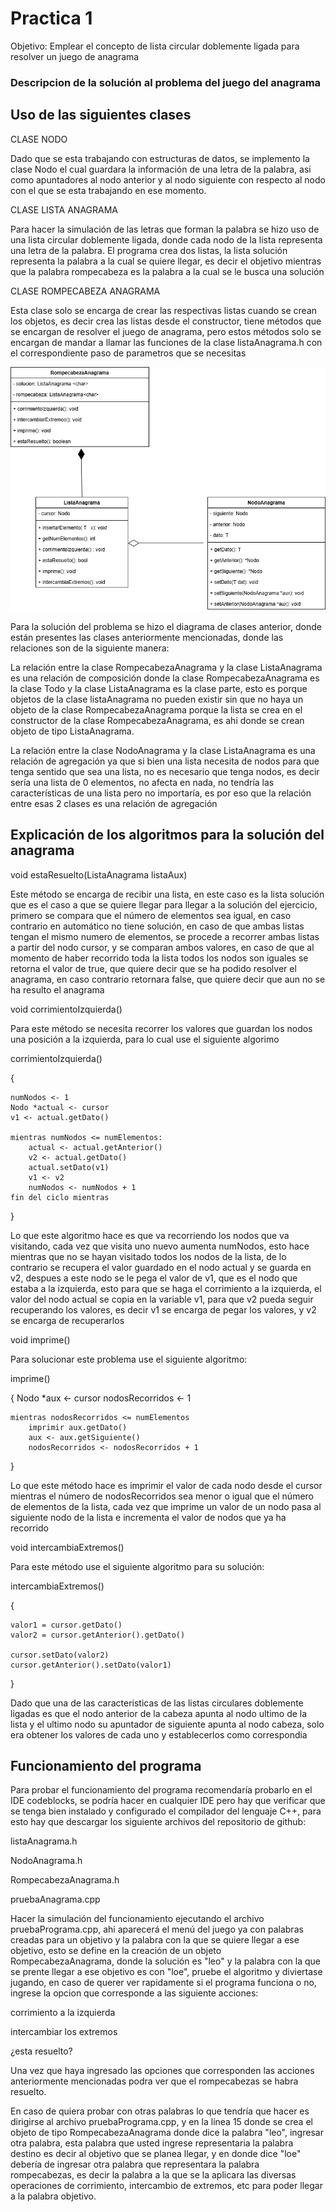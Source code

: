 <h1> Practica 1</h1>

Objetivo: Emplear el concepto de lista circular doblemente ligada para resolver un juego de anagrama

<h3>Descripcion de la solución al problema del juego del anagrama</h3>


<h2>Uso de las siguientes clases</h2>

CLASE NODO

Dado que se esta trabajando con estructuras de datos, se implemento la clase Nodo el cual guardara la información de una letra de la palabra, asi como apuntadores al nodo anterior y al nodo siguiente con respecto al nodo con el que se esta trabajando en ese momento.

CLASE LISTA ANAGRAMA

Para hacer la simulación de las letras que forman la palabra se hizo uso de una lista circular doblemente ligada, donde cada nodo de la lista representa una letra de la palabra. El programa crea dos listas, la lista solución representa la palabra a la cual se quiere llegar, es decir el objetivo mientras que la palabra rompecabeza es la palabra a la cual se le busca una solución

CLASE ROMPECABEZA ANAGRAMA

Esta clase solo se encarga de crear las respectivas listas cuando se crean los objetos, es decir crea las listas desde el constructor, tiene métodos que se encargan de resolver el juego de anagrama, pero estos métodos solo se encargan de mandar a llamar las funciones de la clase listaAnagrama.h con el correspondiente paso de parametros que se necesitas

![Diagrama de clases](Anagrama.png)

Para la solución del problema se hizo el diagrama de clases anterior, donde están presentes las clases anteriormente mencionadas, donde las relaciones son de la siguiente manera:
 
La relación entre la clase RompecabezaAnagrama y la clase ListaAnagrama es una relación de composición donde la clase RompecabezaAnagrama es la clase Todo y la clase ListaAnagrama es la clase parte, esto es porque objetos de la clase listaAnagrama no pueden existir sin que no haya un objeto de la clase RompecabezaAnagrama porque la lista se crea en el constructor de la clase RompecabezaAnagrama, es ahi donde se crean objeto de tipo ListaAnagrama.

La relación entre la clase NodoAnagrama y la clase ListaAnagrama es una relación de agregación ya que si bien una lista necesita de nodos para que tenga sentido que sea una lista, no es necesario que tenga nodos, es decir sería una lista de 0 elementos, no afecta en nada, no tendría las características de una lista pero no importaría, es por eso que la relación entre esas 2 clases es una relación de agregación

<h2>Explicación de los algoritmos para la solución del anagrama</h2>

void estaResuelto(ListaAnagrama listaAux)


Este método se encarga de recibir una lista, en este caso es la lista solución que es el caso a que se quiere llegar para llegar a la solución del ejercicio, primero se compara que el número de elementos sea igual, en caso contrario en automático no tiene solución, en caso de que ambas listas tengan el mismo numero de elementos, se procede a recorrer ambas listas a partir del nodo cursor, y se comparan ambos valores, en caso de que al momento de haber recorrido toda la lista todos los nodos son iguales se retorna el valor de true, que quiere decir que se ha podido resolver el anagrama, en caso contrario retornara false, que quiere decir que aun no se ha resulto el anagrama

void corrimientoIzquierda()

Para este método se necesita recorrer los valores que guardan los nodos una posición a la izquierda, para lo cual use el siguiente algorimo

corrimientoIzquierda()

{
   
    numNodos <- 1
    Nodo *actual <- cursor
    v1 <- actual.getDato()

    mientras numNodos <= numElementos:
        actual <- actual.getAnterior()
        v2 <- actual.getDato()
        actual.setDato(v1)
        v1 <- v2
        numNodos <- numNodos + 1
    fin del ciclo mientras 

}

Lo que este algoritmo hace es que va recorriendo los nodos que va visitando, cada vez que visita uno nuevo aumenta numNodos, esto hace mientras que no se hayan visitado todos los nodos de la lista, de lo contrario se recupera el valor guardado en el nodo actual y se guarda en v2, despues a este nodo se le pega el valor de v1, que es el nodo que estaba a la izquierda, esto para que se haga el corrimiento a la izquierda, el valor del nodo actual se copia en la variable v1, para que v2 pueda seguir recuperando los valores, es decir v1 se encarga de pegar los valores, y v2 se encarga de recuperarlos

void imprime()

Para solucionar este problema use el siguiente algoritmo:

imprime()

{
    Nodo *aux <- cursor
    nodosRecorridos <- 1

    mientras nodosRecorridos <= numElementos
        imprimir aux.getDato()
        aux <- aux.getSiguiente()
        nodosRecorridos <- nodosRecorridos + 1

}

Lo que este método hace es imprimir el valor de cada nodo desde el cursor mientras el número de nodosRecorridos sea menor o igual que el número de elementos de la lista, cada vez que imprime un valor de un nodo pasa al siguiente nodo de la lista e incrementa el valor de nodos que ya ha recorrido

void intercambiaExtremos()

Para este método use el siguiente algoritmo para su solución:

intercambiaExtremos()

{
    
    valor1 = cursor.getDato()
    valor2 = cursor.getAnterior().getDato()

    cursor.setDato(valor2)
    cursor.getAnterior().setDato(valor1)

}

Dado que una de las caracteristicas de las listas circulares doblemente ligadas es que el nodo anterior de la cabeza apunta al nodo ultimo de la lista y el ultimo nodo su apuntador de siguiente apunta al nodo cabeza, solo era obtener los valores de cada uno y establecerlos como correspondia

<h2>Funcionamiento del programa</h2>

Para probar el funcionamiento del programa recomendaría probarlo en el IDE codeblocks, se podría hacer en cualquier IDE pero hay que verificar que se tenga bien instalado y configurado el compilador del lenguaje C++, para esto hay que descargar los siguiente archivos del repositorio de github:

listaAnagrama.h

NodoAnagrama.h

RompecabezaAnagrama.h

pruebaAnagrama.cpp

Hacer la simulación del funcionamiento ejecutando el archivo pruebaPrograma.cpp, ahi aparecerá el menú del juego ya con palabras creadas para un objetivo y la palabra con la que se quiere llegar a ese objetivo, esto se define en la creación de un objeto RompecabezaAnagrama, donde la solución es "leo" y la palabra con la que se prente llegar a ese objetivo es con "loe", pruebe el algoritmo y diviertase jugando, en caso de querer ver rapidamente si el programa funciona o no, ingrese la opcion que corresponde a las siguiente acciones: 

corrimiento a la izquierda

intercambiar los extremos

¿esta resuelto?

Una vez que haya ingresado las opciones que corresponden las acciones anteriormente mencionadas podra ver que el rompecabezas se habra resuelto.

En caso de quiera probar con otras palabras lo que tendría que hacer es dirigirse al archivo pruebaPrograma.cpp, y en la línea 15 donde se crea el objeto de tipo RompecabezaAnagrama donde dice la palabra "leo", ingresar otra palabra, esta palabra que usted ingrese representaria la palabra destino es decir al objetivo que se planea llegar, y en donde dice "loe" debería de ingresar otra palabra que representara la palabra rompecabezas, es decir la palabra a la que se la aplicara las diversas operaciones de corrimiento, intercambio de extremos, etc para poder llegar a la palabra objetivo.

